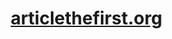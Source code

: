 <div id="user-content-toc">
  <ul align="center" style="list-style: none;">
    <summary>
      <a href="https://articlethefirst.org"><h1>articlethefirst.org</h1></a>
    </summary>
  </ul>
</div>
